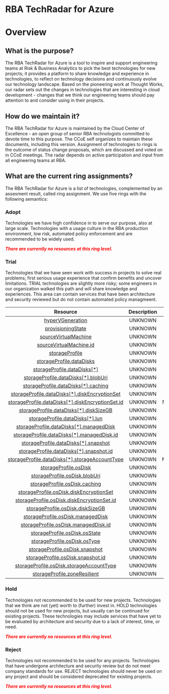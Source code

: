 
RBA TechRadar for Azure
=======================

# Overview

## What is the purpose?


The RBA TechRadar for Azure is a tool to inspire and support engineering teams at Risk & Business Analytics to pick the best technologies for new projects; it provides a platform to share knowledge and experience in technologies, to reflect on technology decisions and continuously evolve our technology landscape.  Based on the pioneering work at Thought Works, our radar sets out the changes in technologies that are interesting in cloud development - changes that we think our engineering teams should pay attention to and consider using in their projects.
## How do we maintain it?


The RBA TechRadar for Azure is maintained by the Cloud Center of Excellence - an open group of senior RBA technologists committed to devote time to this purpose.  The CCoE self organizes to maintain these documents, including this version.  Assignment of technologies to rings is the outcome of status change proposals, which are discussed and voted on in CCoE meetings.  The radar depends on active participation and input from all engineering teams at RBA.
## What are the current ring assignments?


The RBA TechRadar for Azure is a list of technologies, complemented by an assesment result, called ring assignment.  We use five rings with the following semantics:
### Adopt


Technologies we have high confidence in to serve our purpose, also at large scale.  Technologies with a usage culture in the RBA production environment, low risk, automated policy enforcement and are recommended to be widely used.  
  
***<font color="red"> There are currently no resources at this ring level. </font>***
### Trial


Technologies that we have seen work with success in projects to solve real problems;  first serious usage experience that confirm benefits and uncover limitations.  TRIAL technologies are slightly more risky; some engineers in our organization walked this path and will share knowledge and experiences.  This area can contain services that have been architecture and security reviewed but do not contain automated policy managmeent.  

|Resource|Description|Path|Status|
| :---: | :---: | :---: | :---: |
|[hyperVGeneration](https://github.com/openrba/python-azure-techradar/tree/master/Microsoft.Compute/images/hyperVGeneration)|UNKNOWN|Microsoft.Compute/images/hyperVGeneration|TRIAL|
|[provisioningState](https://github.com/openrba/python-azure-techradar/tree/master/Microsoft.Compute/images/provisioningState)|UNKNOWN|Microsoft.Compute/images/provisioningState|TRIAL|
|[sourceVirtualMachine](https://github.com/openrba/python-azure-techradar/tree/master/Microsoft.Compute/images/sourceVirtualMachine)|UNKNOWN|Microsoft.Compute/images/sourceVirtualMachine|TRIAL|
|[sourceVirtualMachine.id](https://github.com/openrba/python-azure-techradar/tree/master/Microsoft.Compute/images/sourceVirtualMachine.id)|UNKNOWN|Microsoft.Compute/images/sourceVirtualMachine.id|TRIAL|
|[storageProfile](https://github.com/openrba/python-azure-techradar/tree/master/Microsoft.Compute/images/storageProfile)|UNKNOWN|Microsoft.Compute/images/storageProfile|TRIAL|
|[storageProfile.dataDisks](https://github.com/openrba/python-azure-techradar/tree/master/Microsoft.Compute/images/storageProfile.dataDisks)|UNKNOWN|Microsoft.Compute/images/storageProfile.dataDisks|TRIAL|
|[storageProfile.dataDisks[*]](https://github.com/openrba/python-azure-techradar/tree/master/Microsoft.Compute/images/storageProfile.dataDisks[*])|UNKNOWN|Microsoft.Compute/images/storageProfile.dataDisks[*]|TRIAL|
|[storageProfile.dataDisks[*].blobUri](https://github.com/openrba/python-azure-techradar/tree/master/Microsoft.Compute/images/storageProfile.dataDisks[*].blobUri)|UNKNOWN|Microsoft.Compute/images/storageProfile.dataDisks[*].blobUri|TRIAL|
|[storageProfile.dataDisks[*].caching](https://github.com/openrba/python-azure-techradar/tree/master/Microsoft.Compute/images/storageProfile.dataDisks[*].caching)|UNKNOWN|Microsoft.Compute/images/storageProfile.dataDisks[*].caching|TRIAL|
|[storageProfile.dataDisks[*].diskEncryptionSet](https://github.com/openrba/python-azure-techradar/tree/master/Microsoft.Compute/images/storageProfile.dataDisks[*].diskEncryptionSet)|UNKNOWN|Microsoft.Compute/images/storageProfile.dataDisks[*].diskEncryptionSet|TRIAL|
|[storageProfile.dataDisks[*].diskEncryptionSet.id](https://github.com/openrba/python-azure-techradar/tree/master/Microsoft.Compute/images/storageProfile.dataDisks[*].diskEncryptionSet.id)|UNKNOWN|Microsoft.Compute/images/storageProfile.dataDisks[*].diskEncryptionSet.id|TRIAL|
|[storageProfile.dataDisks[*].diskSizeGB](https://github.com/openrba/python-azure-techradar/tree/master/Microsoft.Compute/images/storageProfile.dataDisks[*].diskSizeGB)|UNKNOWN|Microsoft.Compute/images/storageProfile.dataDisks[*].diskSizeGB|TRIAL|
|[storageProfile.dataDisks[*].lun](https://github.com/openrba/python-azure-techradar/tree/master/Microsoft.Compute/images/storageProfile.dataDisks[*].lun)|UNKNOWN|Microsoft.Compute/images/storageProfile.dataDisks[*].lun|TRIAL|
|[storageProfile.dataDisks[*].managedDisk](https://github.com/openrba/python-azure-techradar/tree/master/Microsoft.Compute/images/storageProfile.dataDisks[*].managedDisk)|UNKNOWN|Microsoft.Compute/images/storageProfile.dataDisks[*].managedDisk|TRIAL|
|[storageProfile.dataDisks[*].managedDisk.id](https://github.com/openrba/python-azure-techradar/tree/master/Microsoft.Compute/images/storageProfile.dataDisks[*].managedDisk.id)|UNKNOWN|Microsoft.Compute/images/storageProfile.dataDisks[*].managedDisk.id|TRIAL|
|[storageProfile.dataDisks[*].snapshot](https://github.com/openrba/python-azure-techradar/tree/master/Microsoft.Compute/images/storageProfile.dataDisks[*].snapshot)|UNKNOWN|Microsoft.Compute/images/storageProfile.dataDisks[*].snapshot|TRIAL|
|[storageProfile.dataDisks[*].snapshot.id](https://github.com/openrba/python-azure-techradar/tree/master/Microsoft.Compute/images/storageProfile.dataDisks[*].snapshot.id)|UNKNOWN|Microsoft.Compute/images/storageProfile.dataDisks[*].snapshot.id|TRIAL|
|[storageProfile.dataDisks[*].storageAccountType](https://github.com/openrba/python-azure-techradar/tree/master/Microsoft.Compute/images/storageProfile.dataDisks[*].storageAccountType)|UNKNOWN|Microsoft.Compute/images/storageProfile.dataDisks[*].storageAccountType|TRIAL|
|[storageProfile.osDisk](https://github.com/openrba/python-azure-techradar/tree/master/Microsoft.Compute/images/storageProfile.osDisk)|UNKNOWN|Microsoft.Compute/images/storageProfile.osDisk|TRIAL|
|[storageProfile.osDisk.blobUri](https://github.com/openrba/python-azure-techradar/tree/master/Microsoft.Compute/images/storageProfile.osDisk.blobUri)|UNKNOWN|Microsoft.Compute/images/storageProfile.osDisk.blobUri|TRIAL|
|[storageProfile.osDisk.caching](https://github.com/openrba/python-azure-techradar/tree/master/Microsoft.Compute/images/storageProfile.osDisk.caching)|UNKNOWN|Microsoft.Compute/images/storageProfile.osDisk.caching|TRIAL|
|[storageProfile.osDisk.diskEncryptionSet](https://github.com/openrba/python-azure-techradar/tree/master/Microsoft.Compute/images/storageProfile.osDisk.diskEncryptionSet)|UNKNOWN|Microsoft.Compute/images/storageProfile.osDisk.diskEncryptionSet|TRIAL|
|[storageProfile.osDisk.diskEncryptionSet.id](https://github.com/openrba/python-azure-techradar/tree/master/Microsoft.Compute/images/storageProfile.osDisk.diskEncryptionSet.id)|UNKNOWN|Microsoft.Compute/images/storageProfile.osDisk.diskEncryptionSet.id|TRIAL|
|[storageProfile.osDisk.diskSizeGB](https://github.com/openrba/python-azure-techradar/tree/master/Microsoft.Compute/images/storageProfile.osDisk.diskSizeGB)|UNKNOWN|Microsoft.Compute/images/storageProfile.osDisk.diskSizeGB|TRIAL|
|[storageProfile.osDisk.managedDisk](https://github.com/openrba/python-azure-techradar/tree/master/Microsoft.Compute/images/storageProfile.osDisk.managedDisk)|UNKNOWN|Microsoft.Compute/images/storageProfile.osDisk.managedDisk|TRIAL|
|[storageProfile.osDisk.managedDisk.id](https://github.com/openrba/python-azure-techradar/tree/master/Microsoft.Compute/images/storageProfile.osDisk.managedDisk.id)|UNKNOWN|Microsoft.Compute/images/storageProfile.osDisk.managedDisk.id|TRIAL|
|[storageProfile.osDisk.osState](https://github.com/openrba/python-azure-techradar/tree/master/Microsoft.Compute/images/storageProfile.osDisk.osState)|UNKNOWN|Microsoft.Compute/images/storageProfile.osDisk.osState|TRIAL|
|[storageProfile.osDisk.osType](https://github.com/openrba/python-azure-techradar/tree/master/Microsoft.Compute/images/storageProfile.osDisk.osType)|UNKNOWN|Microsoft.Compute/images/storageProfile.osDisk.osType|TRIAL|
|[storageProfile.osDisk.snapshot](https://github.com/openrba/python-azure-techradar/tree/master/Microsoft.Compute/images/storageProfile.osDisk.snapshot)|UNKNOWN|Microsoft.Compute/images/storageProfile.osDisk.snapshot|TRIAL|
|[storageProfile.osDisk.snapshot.id](https://github.com/openrba/python-azure-techradar/tree/master/Microsoft.Compute/images/storageProfile.osDisk.snapshot.id)|UNKNOWN|Microsoft.Compute/images/storageProfile.osDisk.snapshot.id|TRIAL|
|[storageProfile.osDisk.storageAccountType](https://github.com/openrba/python-azure-techradar/tree/master/Microsoft.Compute/images/storageProfile.osDisk.storageAccountType)|UNKNOWN|Microsoft.Compute/images/storageProfile.osDisk.storageAccountType|TRIAL|
|[storageProfile.zoneResilient](https://github.com/openrba/python-azure-techradar/tree/master/Microsoft.Compute/images/storageProfile.zoneResilient)|UNKNOWN|Microsoft.Compute/images/storageProfile.zoneResilient|TRIAL|

### Hold


Technologies not recommended to be used for new projects. Technologies that we think are not (yet) worth to (further) invest in.  HOLD technologies should not be used for new projects, but usually can be continued for existing projects.  These technologies may include services that have yet to be evaluated by architecture and security due to a lack of interest, time, or need.  
  
***<font color="red"> There are currently no resources at this ring level. </font>***
### Reject


Technologies not recommended to be used for any projects. Technologies that have undergone architecture and security review but do not meet company standards for use.  REJECT technologies should never be used on any project and should be considered deprecated for existing projects.  
  
***<font color="red"> There are currently no resources at this ring level. </font>***